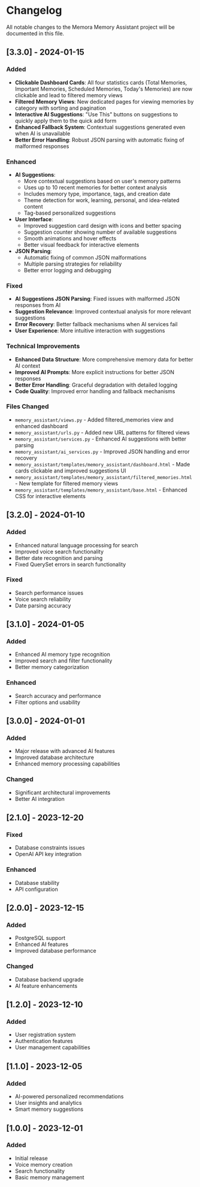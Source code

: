 # Changelog

All notable changes to the Memora Memory Assistant project will be documented in this file.

## [3.3.0] - 2024-01-15

### Added
- **Clickable Dashboard Cards**: All four statistics cards (Total Memories, Important Memories, Scheduled Memories, Today's Memories) are now clickable and lead to filtered memory views
- **Filtered Memory Views**: New dedicated pages for viewing memories by category with sorting and pagination
- **Interactive AI Suggestions**: "Use This" buttons on suggestions to quickly apply them to the quick add form
- **Enhanced Fallback System**: Contextual suggestions generated even when AI is unavailable
- **Better Error Handling**: Robust JSON parsing with automatic fixing of malformed responses

### Enhanced
- **AI Suggestions**: 
  - More contextual suggestions based on user's memory patterns
  - Uses up to 10 recent memories for better context analysis
  - Includes memory type, importance, tags, and creation date
  - Theme detection for work, learning, personal, and idea-related content
  - Tag-based personalized suggestions
- **User Interface**:
  - Improved suggestion card design with icons and better spacing
  - Suggestion counter showing number of available suggestions
  - Smooth animations and hover effects
  - Better visual feedback for interactive elements
- **JSON Parsing**: 
  - Automatic fixing of common JSON malformations
  - Multiple parsing strategies for reliability
  - Better error logging and debugging

### Fixed
- **AI Suggestions JSON Parsing**: Fixed issues with malformed JSON responses from AI
- **Suggestion Relevance**: Improved contextual analysis for more relevant suggestions
- **Error Recovery**: Better fallback mechanisms when AI services fail
- **User Experience**: More intuitive interaction with suggestions

### Technical Improvements
- **Enhanced Data Structure**: More comprehensive memory data for better AI context
- **Improved AI Prompts**: More explicit instructions for better JSON responses
- **Better Error Handling**: Graceful degradation with detailed logging
- **Code Quality**: Improved error handling and fallback mechanisms

### Files Changed
- `memory_assistant/views.py` - Added filtered_memories view and enhanced dashboard
- `memory_assistant/urls.py` - Added new URL patterns for filtered views
- `memory_assistant/services.py` - Enhanced AI suggestions with better parsing
- `memory_assistant/ai_services.py` - Improved JSON handling and error recovery
- `memory_assistant/templates/memory_assistant/dashboard.html` - Made cards clickable and improved suggestions UI
- `memory_assistant/templates/memory_assistant/filtered_memories.html` - New template for filtered memory views
- `memory_assistant/templates/memory_assistant/base.html` - Enhanced CSS for interactive elements

## [3.2.0] - 2024-01-10

### Added
- Enhanced natural language processing for search
- Improved voice search functionality
- Better date recognition and parsing
- Fixed QuerySet errors in search functionality

### Fixed
- Search performance issues
- Voice search reliability
- Date parsing accuracy

## [3.1.0] - 2024-01-05

### Added
- Enhanced AI memory type recognition
- Improved search and filter functionality
- Better memory categorization

### Enhanced
- Search accuracy and performance
- Filter options and usability

## [3.0.0] - 2024-01-01

### Added
- Major release with advanced AI features
- Improved database architecture
- Enhanced memory processing capabilities

### Changed
- Significant architectural improvements
- Better AI integration

## [2.1.0] - 2023-12-20

### Fixed
- Database constraints issues
- OpenAI API key integration

### Enhanced
- Database stability
- API configuration

## [2.0.0] - 2023-12-15

### Added
- PostgreSQL support
- Enhanced AI features
- Improved database performance

### Changed
- Database backend upgrade
- AI feature enhancements

## [1.2.0] - 2023-12-10

### Added
- User registration system
- Authentication features
- User management capabilities

## [1.1.0] - 2023-12-05

### Added
- AI-powered personalized recommendations
- User insights and analytics
- Smart memory suggestions

## [1.0.0] - 2023-12-01

### Added
- Initial release
- Voice memory creation
- Search functionality
- Basic memory management 